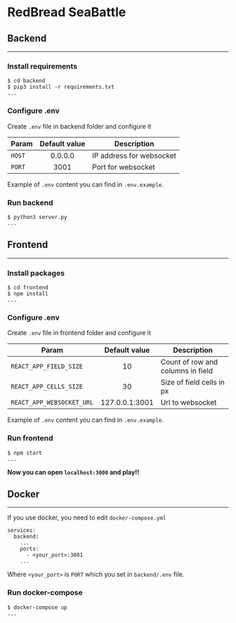 # RedBread SeaBattle

## Backend

---

### Install requirements

```
$ cd backend
$ pip3 install -r requirements.txt
...
```

### Configure .env

Create `.env` file in backend folder and configure it

| Param  | Default value | Description              |
| ------ | :-----------: | ------------------------ |
| `HOST` |    0.0.0.0    | IP address for websocket |
| `PORT` |     3001      | Port for websocket       |

Example of `.env` content you can find in `.env.example`.

### Run backend

```
$ python3 server.py
...
```

## **Frontend**

---

### Install packages

```
$ cd frontend
$ npm install
...
```

### Configure .env

Create `.env` file in frontend folder and configure it

| Param                     | Default value  | Description                       |
| ------------------------- | :------------: | --------------------------------- |
| `REACT_APP_FIELD_SIZE`    |       10       | Count of row and columns in field |
| `REACT_APP_CELLS_SIZE`    |       30       | Size of field cells in px         |
| `REACT_APP_WEBSOCKET_URL` | 127.0.0.1:3001 | Url to websocket                  |

Example of `.env` content you can find in `.env.example`.

### Run frontend

```
$ npm start
...
```

**Now you can open `localhost:3000` and play!!**

## **Docker**

---

If you use docker, you need to edit `docker-compose.yml`

```
services:
  backend:
    ...
    ports:
      - <your_port>:3001
    ...
```

Where `<your_port>` is `PORT` which you set in `backend/.env` file.

### Run docker-compose

```
$ docker-compose up
...
```

